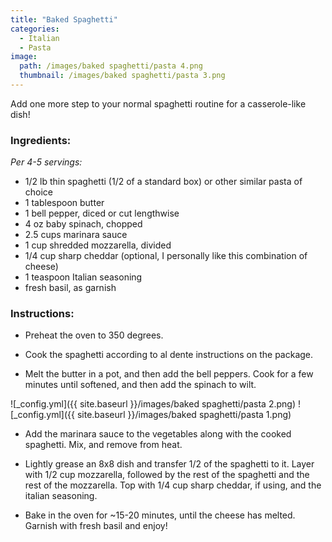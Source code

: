 ```yaml
---
title: "Baked Spaghetti"
categories:
  - Italian
  - Pasta
image:
  path: /images/baked spaghetti/pasta 4.png
  thumbnail: /images/baked spaghetti/pasta 3.png
---
```


Add one more step to your normal spaghetti routine for a casserole-like dish!

### Ingredients:

_Per 4-5 servings:_

* 1/2 lb thin spaghetti (1/2 of a standard box) or other similar pasta of choice
* 1 tablespoon butter
* 1 bell pepper, diced or cut lengthwise
* 4 oz baby spinach, chopped
* 2.5 cups marinara sauce
* 1 cup shredded mozzarella, divided
* 1/4 cup sharp cheddar (optional, I personally like this combination of cheese)
* 1 teaspoon Italian seasoning
* fresh basil, as garnish


### Instructions:

* Preheat the oven to 350 degrees.

* Cook the spaghetti according to al dente instructions on the package.

* Melt the butter in a pot, and then add the bell peppers. Cook for a few minutes until softened, and then add the spinach to wilt. 

![_config.yml]({{ site.baseurl }}/images/baked spaghetti/pasta 2.png)
![_config.yml]({{ site.baseurl }}/images/baked spaghetti/pasta 1.png)

* Add the marinara sauce to the vegetables along with the cooked spaghetti. Mix, and remove from heat.

* Lightly grease an 8x8 dish and transfer 1/2 of the spaghetti to it. Layer with 1/2 cup mozzarella, followed by the rest of the spaghetti and the rest of the mozzarella. Top with 1/4 cup sharp cheddar, if using, and the italian seasoning. 

* Bake in the oven for ~15-20 minutes, until the cheese has melted. Garnish with fresh basil and enjoy!
